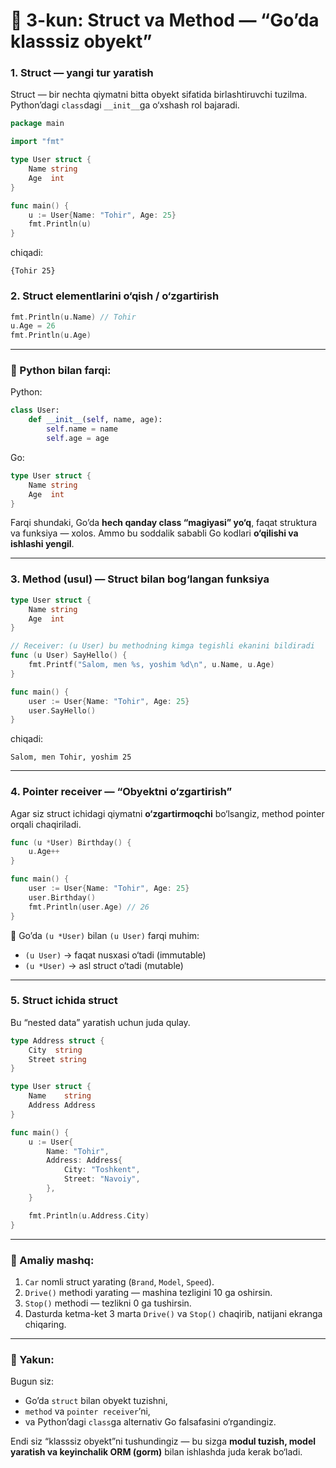 # 🧩 3-kun: Struct va Method — “Go’da klasssiz obyekt”

### 1. Struct — yangi tur yaratish

Struct — bir nechta qiymatni bitta obyekt sifatida birlashtiruvchi tuzilma.
Python’dagi `class`dagi `__init__`ga o‘xshash rol bajaradi.

```go
package main

import "fmt"

type User struct {
    Name string
    Age  int
}

func main() {
    u := User{Name: "Tohir", Age: 25}
    fmt.Println(u)
}
```

chiqadi:

```
{Tohir 25}
```

### 2. Struct elementlarini o‘qish / o‘zgartirish

```go
fmt.Println(u.Name) // Tohir
u.Age = 26
fmt.Println(u.Age)
```

---

### 🧠 Python bilan farqi:

Python:

```python
class User:
    def __init__(self, name, age):
        self.name = name
        self.age = age
```

Go:

```go
type User struct {
    Name string
    Age  int
}
```

Farqi shundaki, Go’da **hech qanday class “magiyasi” yo‘q**, faqat struktura va funksiya — xolos.
Ammo bu soddalik sababli Go kodlari **o‘qilishi va ishlashi yengil**.

---

### 3. Method (usul) — Struct bilan bog‘langan funksiya

```go
type User struct {
    Name string
    Age  int
}

// Receiver: (u User) bu methodning kimga tegishli ekanini bildiradi
func (u User) SayHello() {
    fmt.Printf("Salom, men %s, yoshim %d\n", u.Name, u.Age)
}

func main() {
    user := User{Name: "Tohir", Age: 25}
    user.SayHello()
}
```

chiqadi:

```
Salom, men Tohir, yoshim 25
```

---

### 4. Pointer receiver — “Obyektni o‘zgartirish”

Agar siz struct ichidagi qiymatni **o‘zgartirmoqchi** bo‘lsangiz, method pointer orqali chaqiriladi.

```go
func (u *User) Birthday() {
    u.Age++
}
```

```go
func main() {
    user := User{Name: "Tohir", Age: 25}
    user.Birthday()
    fmt.Println(user.Age) // 26
}
```

🧩 Go’da `(u *User)` bilan `(u User)` farqi muhim:

* `(u User)` → faqat nusxasi o‘tadi (immutable)
* `(u *User)` → asl struct o‘tadi (mutable)

---

### 5. Struct ichida struct

Bu “nested data” yaratish uchun juda qulay.

```go
type Address struct {
    City  string
    Street string
}

type User struct {
    Name    string
    Address Address
}

func main() {
    u := User{
        Name: "Tohir",
        Address: Address{
            City: "Toshkent",
            Street: "Navoiy",
        },
    }

    fmt.Println(u.Address.City)
}
```

---

### 🧪 Amaliy mashq:

1. `Car` nomli struct yarating (`Brand`, `Model`, `Speed`).
2. `Drive()` methodi yarating — mashina tezligini 10 ga oshirsin.
3. `Stop()` methodi — tezlikni 0 ga tushirsin.
4. Dasturda ketma-ket 3 marta `Drive()` va `Stop()` chaqirib, natijani ekranga chiqaring.

---

### 🎯 Yakun:

Bugun siz:

* Go’da `struct` bilan obyekt tuzishni,
* `method` va `pointer receiver`’ni,
* va Python’dagi `class`ga alternativ Go falsafasini o‘rgandingiz.

Endi siz “klasssiz obyekt”ni tushundingiz — bu sizga **modul tuzish, model yaratish va keyinchalik ORM (gorm)** bilan ishlashda juda kerak bo‘ladi.

